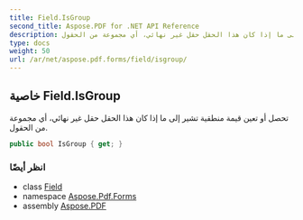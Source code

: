 ```yaml
---
title: Field.IsGroup
second_title: Aspose.PDF for .NET API Reference
description: خاصية الحقل. تحصل أو تعين قيمة منطقية تشير إلى ما إذا كان هذا الحقل حقل غير نهائي، أي مجموعة من الحقول
type: docs
weight: 50
url: /ar/net/aspose.pdf.forms/field/isgroup/
---
```

## خاصية Field.IsGroup

تحصل أو تعين قيمة منطقية تشير إلى ما إذا كان هذا الحقل حقل غير نهائي، أي مجموعة من الحقول.

```csharp
public bool IsGroup { get; }
```

### انظر أيضًا

* class [Field](../)
* namespace [Aspose.Pdf.Forms](../../../aspose.pdf.forms/)
* assembly [Aspose.PDF](../../../)